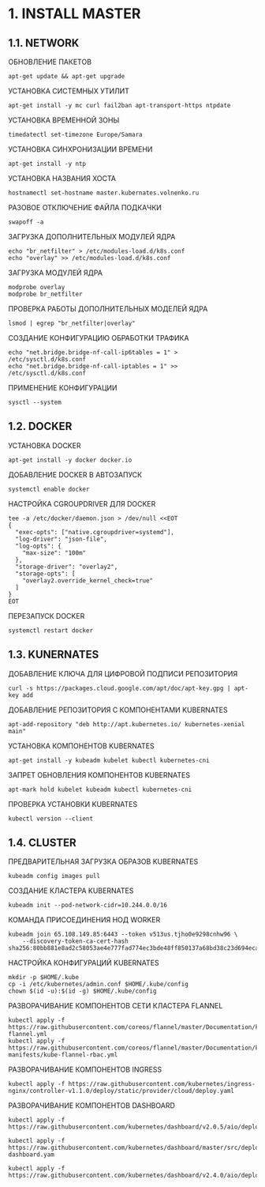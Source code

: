 # 1. INSTALL MASTER

## 1.1. NETWORK

ОБНОВЛЕНИЕ ПАКЕТОВ

```
apt-get update && apt-get upgrade
```

УСТАНОВКА СИСТЕМНЫХ УТИЛИТ

```
apt-get install -y mc curl fail2ban apt-transport-https ntpdate
```

УСТАНОВКА ВРЕМЕННОЙ ЗОНЫ

```
timedatectl set-timezone Europe/Samara
```

УСТАНОВКА СИНХРОНИЗАЦИИ ВРЕМЕНИ

```
apt-get install -y ntp
```

УСТАНОВКА НАЗВАНИЯ ХОСТА

```
hostnamectl set-hostname master.kubernates.volnenko.ru
```

РАЗОВОЕ ОТКЛЮЧЕНИЕ ФАЙЛА ПОДКАЧКИ
```
swapoff -a
```

ЗАГРУЗКА ДОПОЛНИТЕЛЬНЫХ МОДУЛЕЙ ЯДРА

```
echo "br_netfilter" > /etc/modules-load.d/k8s.conf
echo "overlay" >> /etc/modules-load.d/k8s.conf
```

ЗАГРУЗКА МОДУЛЕЙ ЯДРА 
```
modprobe overlay
modprobe br_netfilter
```

ПРОВЕРКА РАБОТЫ ДОПОЛНИТЕЛЬНЫХ МОДЕЛЕЙ ЯДРА
```
lsmod | egrep "br_netfilter|overlay"
```

СОЗДАНИЕ КОНФИГУРАЦИЮ ОБРАБОТКИ ТРАФИКА

```
echo "net.bridge.bridge-nf-call-ip6tables = 1" > /etc/sysctl.d/k8s.conf 
echo "net.bridge.bridge-nf-call-iptables = 1" >> /etc/sysctl.d/k8s.conf 
```

ПРИМЕНЕНИЕ КОНФИГУРАЦИИ

```
sysctl --system
```

## 1.2. DOCKER

УСТАНОВКА DOCKER

```
apt-get install -y docker docker.io
```

ДОБАВЛЕНИЕ DOCKER В АВТОЗАПУСК

```
systemctl enable docker
```

НАСТРОЙКА CGROUPDRIVER ДЛЯ DOCKER

```
tee -a /etc/docker/daemon.json > /dev/null <<EOT
{
  "exec-opts": ["native.cgroupdriver=systemd"],
  "log-driver": "json-file",
  "log-opts": {
    "max-size": "100m"
  },
  "storage-driver": "overlay2",
  "storage-opts": [
    "overlay2.override_kernel_check=true"
  ]
}
EOT
```

ПЕРЕЗАПУСК DOCKER 

```
systemctl restart docker
```

## 1.3. KUNERNATES

ДОБАВЛЕНИЕ КЛЮЧА ДЛЯ ЦИФРОВОЙ ПОДПИСИ РЕПОЗИТОРИЯ

```
curl -s https://packages.cloud.google.com/apt/doc/apt-key.gpg | apt-key add
```

ДОБАВЛЕНИЕ РЕПОЗИТОРИЯ С КОМПОНЕНТАМИ KUBERNATES

```
apt-add-repository "deb http://apt.kubernetes.io/ kubernetes-xenial main"
```

УСТАНОВКА КОМПОНЕНТОВ KUBERNATES

```
apt-get install -y kubeadm kubelet kubectl kubernetes-cni
```

ЗАПРЕТ ОБНОВЛЕНИЯ КОМПОНЕНТОВ KUBERNATES

```
apt-mark hold kubelet kubeadm kubectl kubernetes-cni
```

ПРОВЕРКА УСТАНОВКИ KUBERNATES

```
kubectl version --client
```

## 1.4. CLUSTER

ПРЕДВАРИТЕЛЬНАЯ ЗАГРУЗКА ОБРАЗОВ KUBERNATES
```
kubeadm config images pull
```

СОЗДАНИЕ КЛАСТЕРА KUBERNATES

```
kubeadm init --pod-network-cidr=10.244.0.0/16
```

КОМАНДА ПРИСОЕДИНЕНИЯ НОД WORKER

```
kubeadm join 65.108.149.85:6443 --token v513us.tjho0e9298cnhw96 \
	--discovery-token-ca-cert-hash sha256:80bb881e8ad2c58053ae4e777fad774ec3bde48ff850137a68bd38c23d694eca 
```

НАСТРОЙКА КОНФИГУРАЦИЙ KUBERNATES

```
mkdir -p $HOME/.kube
cp -i /etc/kubernetes/admin.conf $HOME/.kube/config
chown $(id -u):$(id -g) $HOME/.kube/config
```

РАЗВОРАЧИВАНИЕ КОМПОНЕНТОВ СЕТИ КЛАСТЕРА FLANNEL
```
kubectl apply -f https://raw.githubusercontent.com/coreos/flannel/master/Documentation/kube-flannel.yml
kubectl apply -f https://raw.githubusercontent.com/coreos/flannel/master/Documentation/k8s-manifests/kube-flannel-rbac.yml
```

РАЗВОРАЧИВАНИЕ КОМПОНЕНТОВ INGRESS

```
kubectl apply -f https://raw.githubusercontent.com/kubernetes/ingress-nginx/controller-v1.1.0/deploy/static/provider/cloud/deploy.yaml
```

РАЗВОРАЧИВАНИЕ КОМПОНЕНТОВ DASHBOARD
```
kubectl apply -f https://raw.githubusercontent.com/kubernetes/dashboard/v2.0.5/aio/deploy/recommended.yaml
```

```
kubectl apply -f https://raw.githubusercontent.com/kubernetes/dashboard/master/src/deploy/recommended/kubernetes-dashboard.yam
```

```
kubectl apply -f https://raw.githubusercontent.com/kubernetes/dashboard/v2.4.0/aio/deploy/recommended.yaml
```
